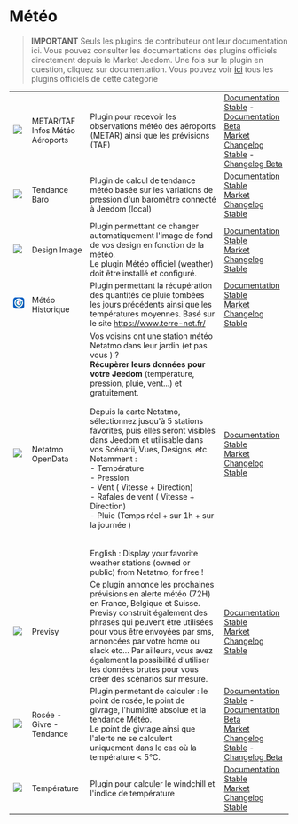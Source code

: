 
# Météo


>**IMPORTANT**
>Seuls les plugins de contributeur ont leur documentation ici. Vous pouvez consulter les documentations des plugins officiels directement depuis le Market Jeedom. Une fois sur le plugin en question, cliquez sur documentation.
>Vous pouvez voir [ici](https://market.jeedom.com/index.php?v=d&p=market&type=plugin&categorie=weather) tous les plugins officiels de cette catégorie


| | | | |
|--- | --- | --- | ---|
|<img src="Metar_infos/Metar_infos_icon.png" class="pluginLogo" width="100" />|METAR/TAF Infos Météo Aéroports|Plugin pour recevoir les observations météo des aéroports (METAR) ainsi que les prévisions (TAF)|[Documentation Stable](https://www.carle.fr/plugin-metar-taf-infos/4-documentation.html) - [Documentation Beta](https://www.carle.fr/plugin-metar-taf-infos/4-documentation.html)<br/>[Market](https://market.jeedom.com/index.php?v=d&p=market_display&id=2342)<br/>[Changelog Stable](https://www.carle.fr/plugin-metar-taf-infos/3-changelog.html) - [Changelog Beta](https://www.carle.fr/plugin-metar-taf-infos/3-changelog.html)|
|<img src="baro/baro_icon.png" class="pluginLogo" width="100" />|Tendance Baro|Plugin de calcul de tendance météo basée sur les variations de pression d'un baromètre connecté à Jeedom (local)|[Documentation Stable](https://odolc.github.io/Baro/fr_FR/)<br/>[Market](https://market.jeedom.com/index.php?v=d&p=market_display&id=2405)<br/>[Changelog Stable](https://odolc.github.io/Baro/fr_FR/changelog)|
|<img src="designImgSwitch/designImgSwitch_icon.png" class="pluginLogo" width="100" />|Design Image|Plugin permettant de changer automatiquement l'image de fond de vos design en fonction de la météo.<br/>Le plugin Météo officiel (weather) doit être installé et configuré.|[Documentation Stable](https://mips2648.github.io/jeedom-plugins-docs/designImgSwitch/fr_FR/)<br/>[Market](https://market.jeedom.com/index.php?v=d&p=market_display&id=3819)<br/>[Changelog Stable](https://mips2648.github.io/jeedom-plugins-docs/designImgSwitch/fr_FR/changelog)|
|<img src="historiqueMeteo/historiqueMeteo_icon.png" class="pluginLogo" width="100" />|Météo Historique|Plugin permettant la récupération des quantités de pluie tombées les jours précédents ainsi que les températures moyennes. Basé sur le site https://www.terre-net.fr/|[Documentation Stable](https://github.com/jeedomBox/plugin_historiqueMeteo/tree/master/docs/fr_FR/index.md)<br/>[Market](https://market.jeedom.com/index.php?v=d&p=market_display&id=4358)<br/>[Changelog Stable](https://github.com/jeedomBox/plugin_historiqueMeteo/tree/master/docs/fr_FR/changelog.md)|
|<img src="netatmoPublicData/netatmoPublicData_icon.png" class="pluginLogo" width="100" />|Netatmo OpenData|Vos voisins ont une station météo Netatmo dans leur jardin (et pas vous ) ? <br><strong>Récupèrer leurs données pour votre Jeedom</strong> (température, pression, pluie, vent...) et gratuitement. <br><br>Depuis la carte Netatmo, sélectionnez jusqu'à 5 stations favorites, puis elles seront visibles dans Jeedom et utilisable dans vos Scénarii, Vues, Designs, etc.  Notamment :<br>- Température<br>- Pression<br>- Vent ( Vitesse + Direction)<br>- Rafales de vent ( Vitesse + Direction)<br>- Pluie (Temps réel + sur 1h + sur la journée )<br><br><br>English : Display your favorite weather stations (owned or public) from Netatmo, for free !|[Documentation Stable](https://jim005.github.io/jeedom-netatmoPublicData/fr_FR/)<br/>[Market](https://market.jeedom.com/index.php?v=d&p=market_display&id=4008)<br/>[Changelog Stable](https://jim005.github.io/jeedom-netatmoPublicData/fr_FR/changelog)|
|<img src="previsy/previsy_icon.png" class="pluginLogo" width="100" />|Previsy|Ce plugin annonce les prochaines prévisions en alerte météo (72H) en France, Belgique et Suisse. Previsy construit également des phrases qui peuvent être utilisées pour vous être envoyées par sms, annoncées par votre home ou slack etc… Par ailleurs, vous avez également la possibilité d'utiliser les données brutes pour vous créer des scénarios sur mesure.|[Documentation Stable](https://ynats.github.io/jeedom-plugin-previsy/fr_FR/)<br/>[Market](https://market.jeedom.com/index.php?v=d&p=market_display&id=4016)<br/>[Changelog Stable](https://ynats.github.io/jeedom-plugin-previsy/fr_FR/changelog)|
|<img src="rosee/rosee_icon.png" class="pluginLogo" width="100" />|Rosée - Givre - Tendance|Plugin permetant de calculer : le point de rosée, le point de givrage, l'humidité absolue et la tendance Météo. <BR/>Le point de givrage ainsi que l'alerte ne se calculent uniquement dans le cas où la température < 5°C. <BR />|[Documentation Stable](https://jealg.github.io/documentation/plugin-rosee/fr_FR/) - [Documentation Beta](https://jealg.github.io/documentation/plugin-rosee/fr_FR/)<br/>[Market](https://market.jeedom.com/index.php?v=d&p=market_display&id=1653)<br/>[Changelog Stable](https://jealg.github.io/documentation/plugin-rosee/fr_FR/changelog) - [Changelog Beta](https://jealg.github.io/documentation/plugin-rosee/fr_FR/changelog)|
|<img src="temperature/temperature_icon.png" class="pluginLogo" width="100" />|Température|Plugin pour calculer le windchill et l'indice de température|[Documentation Stable](https://odolc.github.io/Temperature/fr_FR/)<br/>[Market](https://market.jeedom.com/index.php?v=d&p=market_display&id=2778)<br/>[Changelog Stable](https://odolc.github.io/Temperature/fr_FR/changelog)|
